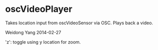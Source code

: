 oscVideoPlayer
=====
Takes location input from oscVideoSensor via OSC. Plays back a video.

Weidong Yang 2014-02-27

'z': toggle using y location for zoom.